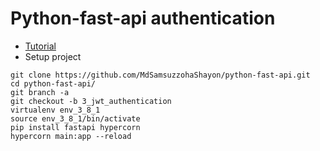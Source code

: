 # Python-fast-api authentication
 - [Tutorial](https://www.youtube.com/watch?v=6hTRw_HK3Ts)
 - Setup project
```
git clone https://github.com/MdSamsuzzohaShayon/python-fast-api.git
cd python-fast-api/
git branch -a
git checkout -b 3_jwt_authentication
virtualenv env_3_8_1
source env_3_8_1/bin/activate
pip install fastapi hypercorn
hypercorn main:app --reload
```
